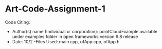 # Art-Code-Assignment-1

Code Citing:

- Author(s) name (Individual or corporation): pointCloudExample available under examples folder in open frameworks version 9.8 release 
- Date: 10/2
 -Files Used: main.cpp, ofApp.cpp, ofApp.h

